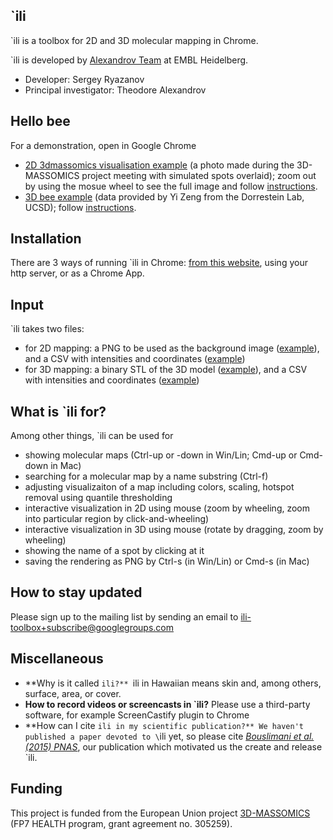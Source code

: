 ## `ili

`ili is a toolbox for 2D and 3D molecular mapping in Chrome.

`ili is developed by [Alexandrov Team](http://www.embl.de/research/units/scb/alexandrov/index.html) at EMBL Heidelberg.

* Developer: Sergey Ryazanov
* Principal investigator: Theodore Alexandrov


## Hello bee

For a demonstration, open in Google Chrome 
* [2D 3dmassomics visualisation example](http://ili-toolbox.github.io/?3dmassomics/bg.png;3dmassomics/intensities.csv) (a photo made during the 3D-MASSOMICS project meeting with simulated spots overlaid); zoom out by using the mosue wheel to see the full image and follow [instructions](#what-is-ili-for).
* [3D bee example](http://ili-toolbox.github.io/?bee/model.stl;bee/intensities.csv) (data provided by Yi Zeng from the Dorrestein Lab, UCSD); follow [instructions](#what-is-ili-for).

## Installation

There are 3 ways of running `ili in Chrome: [from this website](http://ili-toolbox.github.io/), using your http server, or as a Chrome App.

## Input

`ili takes two files: 
* for 2D mapping: a PNG to be used as the background image ([example](https://raw.githubusercontent.com/ili-toolbox/ili/master/data/3dmassomics/bg.png)), and a CSV with intensities and coordinates ([example](https://raw.githubusercontent.com/ili-toolbox/ili/master/data/3dmassomics/intensities.csv))
* for 3D mapping: a binary STL of the 3D model ([example](https://raw.githubusercontent.com/ili-toolbox/ili/master/data/bee/model.stl)), and a CSV with intensities and coordinates ([example](https://raw.githubusercontent.com/ili-toolbox/ili/master/data/bee/intensities.csv))

## What is `ili for?

Among other things, `ili can be used for 
* showing molecular maps (Ctrl-up or -down in Win/Lin; Cmd-up or Cmd-down in Mac)
* searching for a molecular map by a name substring (Ctrl-f)
* adjusting visualizaiton of a map including colors, scaling, hotspot removal using quantile thresholding
* interactive visualization in 2D using mouse (zoom by wheeling, zoom into particular region by click-and-wheeling)
* interactive visualization in 3D using mouse (rotate by dragging, zoom by wheeling)
* showing the name of a spot by clicking at it
* saving the rendering as PNG by Ctrl-s (in Win/Lin) or Cmd-s (in Mac)


## How to stay updated

Please sign up to the mailing list by sending an email to ili-toolbox+subscribe@googlegroups.com


## Miscellaneous

* **Why is it called `ili?** `ili in Hawaiian means skin and, among others, surface, area, or cover.
* **How to record videos or screencasts in `ili?** Please use a third-party software, for example ScreenCastify plugin to Chrome
* **How can I cite `ili in my scientific publication?** We haven't published a paper devoted to \`ili yet, so please cite [*Bouslimani et al. (2015) PNAS*](http://www.pnas.org/content/112/17/E2120.abstract?sid=3ff11025-6bea-4b97-808e-0b4d49b7f837), our publication which motivated us the create and release \`ili.



## Funding

This project is funded from the European Union project [3D-MASSOMICS](http://3d-massomics.eu/) (FP7 HEALTH program, grant agreement no. 305259).




